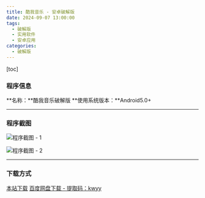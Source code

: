 ```yaml
---
title: 酷我音乐 - 安卓破解版
date: 2024-09-07 13:00:00
tags:
  - 破解版
  - 实用软件
  - 安卓应用
categories:
  - 破解版
---
```


[toc]

### 程序信息

**名称：**酷我音乐破解版
**使用系统版本：**Android5.0+

---

### 程序截图

![程序截图 - 1](https://cdn.jsdelivr.net/gh/Niomaor/hexoimages@main/1725688345000.jpg)

![程序截图 - 2](https://cdn.jsdelivr.net/gh/Niomaor/hexoimages@main/1725688379000.jpg)

---

### 下载方式

[本站下载](https://hub.tplus.eu.org/Niomaor/dlfiles/raw/master/酷我音乐破解版.apk)
[百度网盘下载 - 提取码：kwyy](https://pan.baidu.com/s/1ZgzhjNybF_H3fzT-erFyOw?pwd=kwyy)
